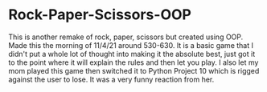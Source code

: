 # Rock-Paper-Scissors-OOP
This is another remake of rock, paper, scissors but created using OOP. Made this the morning of 11/4/21 around 530-630.
It is a basic game that I didn't put a whole lot of thought into making it the absolute best, just got it to the point where it will explain the rules and then let you play. I also let my mom played this game then switched it to Python Project 10 which is rigged against the user to lose. It was a very funny reaction from her.
